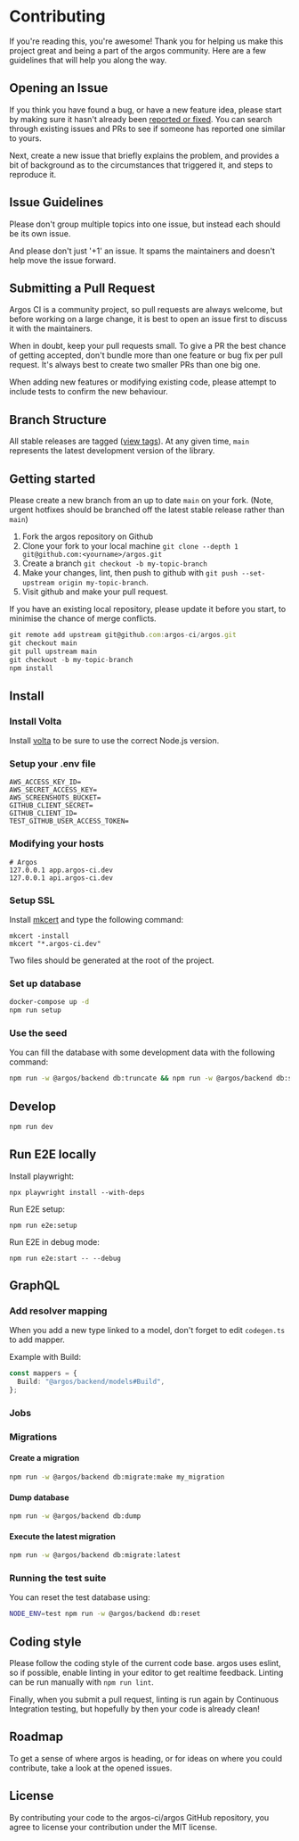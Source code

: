 # Contributing

If you're reading this, you're awesome!
Thank you for helping us make this project great and being a part of the argos community. Here are a few guidelines that will help you along the way.

## Opening an Issue

If you think you have found a bug, or have a new feature idea, please start by making sure it hasn't already been [reported or fixed](https://github.com/argos-ci/argos/issues?utf8=%E2%9C%93&q=is%3Aopen+is%3Aclosed).
You can search through existing issues and PRs to see if someone has reported one similar to yours.

Next, create a new issue that briefly explains the problem, and provides a bit of background as to the circumstances that triggered it, and steps to reproduce it.

## Issue Guidelines

Please don't group multiple topics into one issue, but instead each should be its own issue.

And please don't just '+1' an issue. It spams the maintainers and doesn't help move the issue forward.

## Submitting a Pull Request

Argos CI is a community project, so pull requests are always welcome, but before working on a large change, it is best to open an issue first to discuss it with the maintainers.

When in doubt, keep your pull requests small.
To give a PR the best chance of getting accepted, don't bundle more than one feature or bug fix per pull request.
It's always best to create two smaller PRs than one big one.

When adding new features or modifying existing code, please attempt to include tests to confirm the new behaviour.

## Branch Structure

All stable releases are tagged ([view tags](https://github.com/argos-ci/argos/tags)).
At any given time, `main` represents the latest development version of the library.

## Getting started

Please create a new branch from an up to date `main` on your fork. (Note, urgent hotfixes should be branched off the latest stable release rather than `main`)

1. Fork the argos repository on Github
2. Clone your fork to your local machine `git clone --depth 1 git@github.com:<yourname>/argos.git`
3. Create a branch `git checkout -b my-topic-branch`
4. Make your changes, lint, then push to github with `git push --set-upstream origin my-topic-branch`.
5. Visit github and make your pull request.

If you have an existing local repository, please update it before you start, to minimise the chance of merge conflicts.

```js
git remote add upstream git@github.com:argos-ci/argos.git
git checkout main
git pull upstream main
git checkout -b my-topic-branch
npm install
```

## Install

### Install Volta

Install [volta](https://volta.sh/) to be sure to use the correct Node.js version.

### Setup your .env file

```
AWS_ACCESS_KEY_ID=
AWS_SECRET_ACCESS_KEY=
AWS_SCREENSHOTS_BUCKET=
GITHUB_CLIENT_SECRET=
GITHUB_CLIENT_ID=
TEST_GITHUB_USER_ACCESS_TOKEN=
```

### Modifying your hosts

```
# Argos
127.0.0.1 app.argos-ci.dev
127.0.0.1 api.argos-ci.dev
```

### Setup SSL

Install [mkcert](https://github.com/FiloSottile/mkcert) and type the following command:

```
mkcert -install
mkcert "*.argos-ci.dev"
```

Two files should be generated at the root of the project.

### Set up database

```sh
docker-compose up -d
npm run setup
```

### Use the seed

You can fill the database with some development data with the following command:

```sh
npm run -w @argos/backend db:truncate && npm run -w @argos/backend db:seed
```

## Develop

```sh
npm run dev
```

## Run E2E locally

Install playwright:

```
npx playwright install --with-deps
```

Run E2E setup:

```
npm run e2e:setup
```

Run E2E in debug mode:

```
npm run e2e:start -- --debug
```

## GraphQL

### Add resolver mapping

When you add a new type linked to a model, don't forget to edit `codegen.ts` to add mapper.

Example with Build:

```ts
const mappers = {
  Build: "@argos/backend/models#Build",
};
```

### Jobs

### Migrations

#### Create a migration

```sh
npm run -w @argos/backend db:migrate:make my_migration
```

#### Dump database

```sh
npm run -w @argos/backend db:dump
```

#### Execute the latest migration

```sh
npm run -w @argos/backend db:migrate:latest
```

### Running the test suite

You can reset the test database using:

```sh
NODE_ENV=test npm run -w @argos/backend db:reset
```

## Coding style

Please follow the coding style of the current code base. argos uses eslint, so if possible, enable linting in your editor to get realtime feedback.
Linting can be run manually with `npm run lint`.

Finally, when you submit a pull request, linting is run again by Continuous Integration testing, but hopefully by then your code is already clean!

## Roadmap

To get a sense of where argos is heading, or for ideas on where you could contribute, take a look at the opened issues.

## License

By contributing your code to the argos-ci/argos GitHub repository, you agree to license your contribution under the MIT license.
